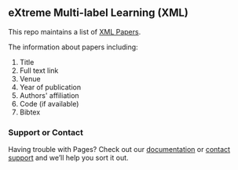 ## eXtreme Multi-label Learning (XML)

This repo maintains a list of [XML Papers](https://github.com/Stomach-ache/Extreme-Multi-label-Learning/edit/master/XML-papers.md).

The information about papers including:
1. Title
2. Full text link
3. Venue
4. Year of publication
5. Authors' affiliation
6. Code (if available)
7. Bibtex

### Support or Contact

Having trouble with Pages? Check out our [documentation](https://help.github.com/categories/github-pages-basics/) or [contact support](https://github.com/contact) and we’ll help you sort it out.
